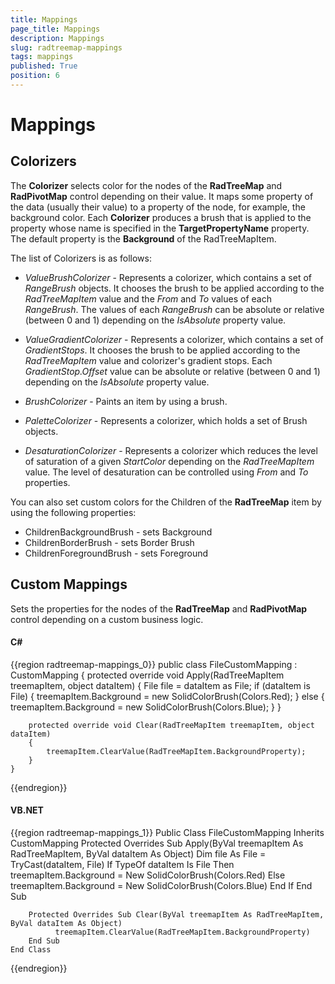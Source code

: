```yaml
---
title: Mappings
page_title: Mappings
description: Mappings
slug: radtreemap-mappings
tags: mappings
published: True
position: 6
---
```


# Mappings

## Colorizers

The __Colorizer__ selects color for the nodes of the __RadTreeMap__ and __RadPivotMap__ control depending on their value. It maps some property of the data (usually their value) to a property of the node, for example, the background color. Each __Colorizer__ produces a brush that is applied to the property whose name is specified in the __TargetPropertyName__ property. The default property is the __Background__ of the RadTreeMapItem.

The list of Colorizers is as follows:

* *ValueBrushColorizer* - Represents a colorizer, which contains a set of *RangeBrush* objects. It chooses the brush to be applied according to the *RadTreeMapItem* value and the *From* and *To* values of each *RangeBrush*. The values of each *RangeBrush* can be absolute or relative (between 0 and 1) depending on the *IsAbsolute* property value.

* *ValueGradientColorizer* - Represents a colorizer, which contains a set of *GradientStops*. It chooses the brush to be applied according to the *RadTreeMapItem* value and colorizer's gradient stops. Each *GradientStop.Offset* value can be absolute or relative (between 0 and 1) depending on the *IsAbsolute* property value.

* *BrushColorizer* - Paints an item by using a brush.

* *PaletteColorizer* - Represents a colorizer, which holds a set of Brush objects.

* *DesaturationColorizer* - Represents a colorizer which reduces the level of saturation of a given *StartColor* depending on the *RadTreeMapItem* value. The level of desaturation can be controlled using *From* and *To* properties.

You can also set custom colors for the Children of the __RadTreeMap__ item by using the following properties:

* ChildrenBackgroundBrush - sets Background
* ChildrenBorderBrush - sets Border Brush
* ChildrenForegroundBrush - sets Foreground

## Custom Mappings

Sets the properties for the nodes of the __RadTreeMap__ and __RadPivotMap__ control depending on a custom business logic.

#### __C#__

{{region radtreemap-mappings_0}}
	public class FileCustomMapping : CustomMapping
	{
		protected override void Apply(RadTreeMapItem treemapItem, object dataItem)
		{
			File file = dataItem as File;
			if (dataItem is File)
			{
				treemapItem.Background = new SolidColorBrush(Colors.Red);
			}
			else
			{
				treemapItem.Background = new SolidColorBrush(Colors.Blue);
			}
		}

		protected override void Clear(RadTreeMapItem treemapItem, object dataItem)
		{
			treemapItem.ClearValue(RadTreeMapItem.BackgroundProperty);
		}
	}
{{endregion}}

#### __VB.NET__

{{region radtreemap-mappings_1}}
	Public Class FileCustomMapping
		Inherits CustomMapping
		Protected Overrides Sub Apply(ByVal treemapItem As RadTreeMapItem, ByVal dataItem As Object)
			  Dim file As File = TryCast(dataItem, File)
			  If TypeOf dataItem Is File Then
					treemapItem.Background = New SolidColorBrush(Colors.Red)
			  Else
					treemapItem.Background = New SolidColorBrush(Colors.Blue)
			  End If
		End Sub

		Protected Overrides Sub Clear(ByVal treemapItem As RadTreeMapItem, ByVal dataItem As Object)
			  treemapItem.ClearValue(RadTreeMapItem.BackgroundProperty)
		End Sub
    End Class
{{endregion}}
